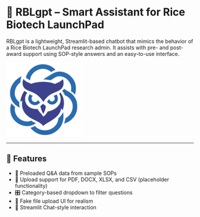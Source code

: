 # 🤖 RBLgpt – Smart Assistant for Rice Biotech LaunchPad

RBLgpt is a lightweight, Streamlit-based chatbot that mimics the behavior of a Rice Biotech LaunchPad research admin. It assists with pre- and post-award support using SOP-style answers and an easy-to-use interface.

<img src="RBLgpt_logo.png" alt="Rice Biotech LaunchPad Logo" width="200"/>

---

## 🚀 Features

- 🧠 Preloaded Q&A data from sample SOPs
- 📄 Upload support for PDF, DOCX, XLSX, and CSV (placeholder functionality)
- 🎛️ Category-based dropdown to filter questions
- 📎 Fake file upload UI for realism
- 💬 Streamlit Chat-style interaction
